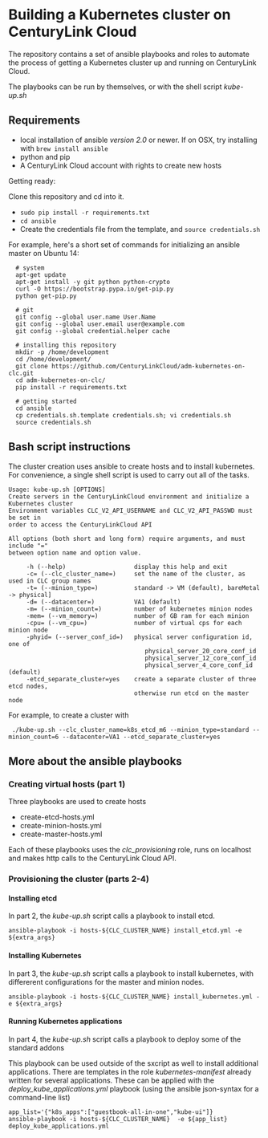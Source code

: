 # Building a Kubernetes cluster on CenturyLink Cloud

The repository contains a set of ansible playbooks and roles to automate the
process of getting a Kubernetes cluster up and running on CenturyLink Cloud.

The playbooks can be run by themselves, or with the shell script _kube-up.sh_

## Requirements

- local installation of ansible _version 2.0_ or newer.  If on OSX, try installing with `brew install ansible`
- python and pip
- A CenturyLink Cloud account with rights to create new hosts

Getting ready:

Clone this repository and cd into it.
- `sudo pip install -r requirements.txt`
- `cd ansible`
- Create the credentials file from the template, and `source credentials.sh`


For example, here's a short set of commands for initializing an ansible master on Ubuntu 14:
```
  # system
  apt-get update
  apt-get install -y git python python-crypto
  curl -O https://bootstrap.pypa.io/get-pip.py
  python get-pip.py

  # git
  git config --global user.name User.Name
  git config --global user.email user@example.com
  git config --global credential.helper cache

  # installing this repository
  mkdir -p /home/development
  cd /home/development/
  git clone https://github.com/CenturyLinkCloud/adm-kubernetes-on-clc.git
  cd adm-kubernetes-on-clc/
  pip install -r requirements.txt

  # getting started
  cd ansible
  cp credentials.sh.template credentials.sh; vi credentials.sh
  source credentials.sh
```

## Bash script instructions

The cluster creation uses ansible to create hosts and to install kubernetes.  
For convenience, a single shell script is used to carry out all of the tasks.

```
Usage: kube-up.sh [OPTIONS]
Create servers in the CenturyLinkCloud environment and initialize a Kubernetes cluster
Environment variables CLC_V2_API_USERNAME and CLC_V2_API_PASSWD must be set in
order to access the CenturyLinkCloud API

All options (both short and long form) require arguments, and must include "="
between option name and option value.

     -h (--help)                   display this help and exit
     -c= (--clc_cluster_name=)     set the name of the cluster, as used in CLC group names
     -t= (--minion_type=)          standard -> VM (default), bareMetal -> physical]
     -d= (--datacenter=)           VA1 (default)
     -m= (--minion_count=)         number of kubernetes minion nodes
     -mem= (--vm_memory=)          number of GB ram for each minion
     -cpu= (--vm_cpu=)             number of virtual cps for each minion node
     -phyid= (--server_conf_id=)   physical server configuration id, one of
                                      physical_server_20_core_conf_id
                                      physical_server_12_core_conf_id
                                      physical_server_4_core_conf_id (default)
     -etcd_separate_cluster=yes    create a separate cluster of three etcd nodes,
                                   otherwise run etcd on the master node
```

For example, to create a cluster with

```
 ./kube-up.sh --clc_cluster_name=k8s_etcd_m6 --minion_type=standard --minion_count=6 --datacenter=VA1 --etcd_separate_cluster=yes
```
## More about the ansible playbooks

### Creating virtual hosts (part 1)

Three playbooks are used to create hosts
- create-etcd-hosts.yml
- create-minion-hosts.yml
- create-master-hosts.yml

Each of these playbooks uses the _clc_provisioning_ role, runs on localhost and
makes http calls to the CenturyLink Cloud API.

### Provisioning the cluster (parts 2-4)

#### Installing etcd

In part 2, the _kube-up.sh_ script calls a playbook to install etcd.

`ansible-playbook -i hosts-${CLC_CLUSTER_NAME} install_etcd.yml -e ${extra_args}`


#### Installing Kubernetes

In part 3, the _kube-up.sh_ script calls a playbook to install kubernetes, with
differerent configurations for the master and minion nodes.

`ansible-playbook -i hosts-${CLC_CLUSTER_NAME} install_kubernetes.yml -e ${extra_args}`

#### Running Kubernetes applications

In part 4, the _kube-up.sh_ script calls a playbook to deploy some of the standard
addons

This playbook can be used outside of the sxcript as well to install additional
applications.  There are templates in the role _kubernetes-manifest_ already
written for several applications.  These can be applied with the
_deploy_kube_applications.yml_ playbook (using the ansible json-syntax for
a command-line list)

```
app_list='{"k8s_apps":["guestbook-all-in-one","kube-ui"]}
ansible-playbook -i hosts-${CLC_CLUSTER_NAME}  -e ${app_list}  deploy_kube_applications.yml
```

